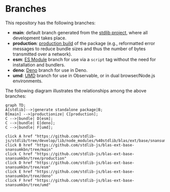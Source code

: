 <!--

@license Apache-2.0

Copyright (c) 2022 The Stdlib Authors.

Licensed under the Apache License, Version 2.0 (the "License");
you may not use this file except in compliance with the License.
You may obtain a copy of the License at

    http://www.apache.org/licenses/LICENSE-2.0

Unless required by applicable law or agreed to in writing, software
distributed under the License is distributed on an "AS IS" BASIS,
WITHOUT WARRANTIES OR CONDITIONS OF ANY KIND, either express or implied.
See the License for the specific language governing permissions and
limitations under the License.

-->

# Branches

This repository has the following branches:

-   **main**: default branch generated from the [stdlib project][stdlib-url], where all development takes place.
-   **production**: [production build][production-url] of the package (e.g., reformatted error messages to reduce bundle sizes and thus the number of bytes transmitted over a network).
-   **esm**: [ES Module][esm-url] branch for use via a `script` tag without the need for installation and bundlers.
-   **deno**: [Deno][deno-url] branch for use in Deno.
-   **umd**: [UMD][umd-url] branch for use in Observable, or in dual browser/Node.js environments.

The following diagram illustrates the relationships among the above branches:

```mermaid
graph TD;
A[stdlib]-->|generate standalone package|B;
B[main] -->|productionize| C[production];
C -->|bundle| D[esm];
C -->|bundle| E[deno];
C -->|bundle| F[umd];

click A href "https://github.com/stdlib-js/stdlib/tree/develop/lib/node_modules/%40stdlib/blas/ext/base/snansumkbn"
click B href "https://github.com/stdlib-js/blas-ext-base-snansumkbn/tree/main"
click C href "https://github.com/stdlib-js/blas-ext-base-snansumkbn/tree/production"
click D href "https://github.com/stdlib-js/blas-ext-base-snansumkbn/tree/esm"
click E href "https://github.com/stdlib-js/blas-ext-base-snansumkbn/tree/deno"
click F href "https://github.com/stdlib-js/blas-ext-base-snansumkbn/tree/umd"
```

[stdlib-url]: https://github.com/stdlib-js/stdlib/tree/develop/lib/node_modules/%40stdlib/blas/ext/base/snansumkbn
[production-url]: https://github.com/stdlib-js/blas-ext-base-snansumkbn/tree/production
[deno-url]: https://github.com/stdlib-js/blas-ext-base-snansumkbn/tree/deno
[umd-url]: https://github.com/stdlib-js/blas-ext-base-snansumkbn/tree/umd
[esm-url]: https://github.com/stdlib-js/blas-ext-base-snansumkbn/tree/esm